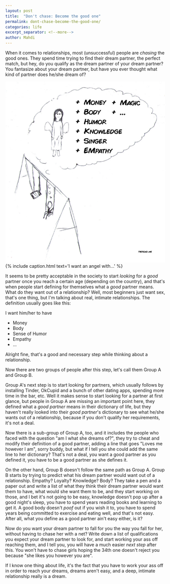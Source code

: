 ```yaml
---
layout: post
title:  "Don't chase: Become the good one"
permalink: dont-chase-become-the-good-one/
categories: life
excerpt_separator: <!--more-->
author: Mahdi
---
```


When it comes to relationships, most (unsuccessful) people are _chasing_ the good ones.
They spend time trying to find their dream partner, the perfect match, but hey, do you qualify
as the dream partner of your dream partner? You fantasize about your dream partner, but have you ever
thought what kind of partner does he/she dream of?

![I want an angel with...](/img/angel.jpg)
{% include caption.html text='I want an angel with...' %}

<!--more-->

It seems to be pretty acceptable in the society to start _looking_ for a _good_ partner once you
reach a certain age (depending on the country), and that's when people start defining for themselves what
a _good_ partner means. What do they want out of a relationship? Well, most beginners just want sex, that's one thing,
but I'm talking about real, intimate relationships. The definition usually goes like this:

I want him/her to have
* Money
* Body
* Sense of Humor
* Empathy
* ...

Alright fine, that's a good and necessary step while thinking about a relationship.

Now there are two groups of people after this step, let's call them Group A and Group B.

Group A's next step is to start looking for partners, which usually follows by installing Tinder, OkCupid and a bunch of other
dating apps, spending more time in the bar, etc. Well it makes sense to start looking for a partner at first glance, but people in Group A
are missing an important point here, they defined what a _good partner_ means in their dictionary of life, but they haven't
really looked into their _good partner_'s dictionary to see what he/she wants out of a relationship, because if you don't qualify her requirements,
it's not a deal. 

Now there is a sub-group of Group A, too, and it includes the people who faced with the question "am I what she dreams of?", they 
try to cheat and modify their definition of a good partner, adding a line that goes "Loves me however I am", sorry buddy, but what if I
tell you she could add the same line to her dictionary? That's not a deal, you want a good partner as you defined it, you have to be a good partner
as she defines it.

On the other hand, Group B doesn't follow the same path as Group A. Group B starts by trying to predict what his dream partner would want
out of a relationship. Empathy? Loyalty? Knowledge? Body? They take a pen and a paper out and write a list of what they think their dream partner
would want them to have, what would she want them to be, and they start working on those, and I bet it's not going to be easy, knowledge doesn't pop up
after a good night's sleep, you have to spend years reading books and learning to get it. A good body doesn't _poof_ out if you wish it to, you have
to spend years being committed to exercise and eating well, and that's not easy. After all, what you define as a good partner ain't easy either, is it?

Now do you want your dream partner to fall for you the way you fall for her, without having to chase her with a net? Write down a list of 
qualifications you expect your dream partner to look for, and start working your ass off reaching them, and I tell you, you will have a much easier _next step_ after this. You won't have to chase girls hoping the 34th one doesn't reject you because "she likes you however you are".

If I know one thing about life, it's the fact that you have to work your ass off in order to reach your dreams, dreams aren't easy, and a deep, intimate relationship really is a dream.

